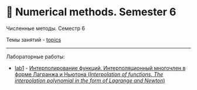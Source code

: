 # :abacus: Numerical methods. Semester 6
Численные методы. Семестр 6

Темы занятий - [topics](https://temablag.github.io/BSU/numerical_methods/sem6/topics.pdf)
___
Лабораторные работы:

- [lab1](https://github.com/TemaBlag/BSU/tree/main/numerical_methods/sem6/lab1) - [Интерполирование функций. Интерполяционный многочлен в форме
Лагранжа и Ньютона (_Interpolation of functions. The interpolation polynomial in the form of Lagrange and Newton_)](https://temablag.github.io/BSU/numerical_methods/sem6/lab1/lab1.pdf)


